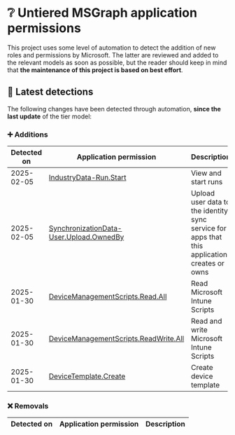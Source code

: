 # ❔ Untiered MSGraph application permissions

This project uses some level of automation to detect the addition of new roles and permissions by Microsoft. The latter are reviewed and added to the relevant models as soon as possible, but the reader should keep in mind that **the maintenance of this project is based on best effort**.

## 🔎 Latest detections

The following changes have been detected through automation, **since the last update** of the tier model:

### ➕ Additions

| Detected on | Application permission | Description |
|---|---|---|
| 2025-02-05 | [IndustryData-Run.Start](https://graph.microsoft.com/v1.0/directoryRoleTemplates/7e429772-5b5e-47c0-8fd6-7279294c8033) | View and start runs |
| 2025-02-05 | [SynchronizationData-User.Upload.OwnedBy](https://graph.microsoft.com/v1.0/directoryRoleTemplates/25c32ff3-849a-494b-b94f-20a8ac4e6774) | Upload user data to the identity sync service for apps that this application creates or owns |
| 2025-01-30 | [DeviceManagementScripts.Read.All](https://graph.microsoft.com/v1.0/directoryRoleTemplates/c7a5be92-2b3d-4540-8a67-c96dcaae8b43) | Read Microsoft Intune Scripts |
| 2025-01-30 | [DeviceManagementScripts.ReadWrite.All](https://graph.microsoft.com/v1.0/directoryRoleTemplates/9255e99d-faf5-445e-bbf7-cb71482737c4) | Read and write Microsoft Intune Scripts |
| 2025-01-30 | [DeviceTemplate.Create](https://graph.microsoft.com/v1.0/directoryRoleTemplates/abf6441f-0772-4932-96e7-0191478dd73a) | Create device template |

### ❌ Removals

| Detected on | Application permission | Description |
|---|---|---|
